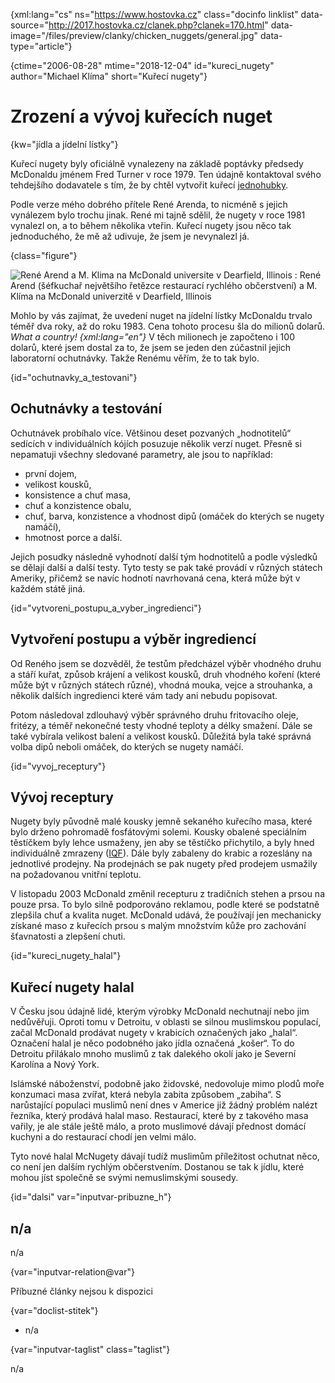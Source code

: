 
{xml:lang="cs" ns="https://www.hostovka.cz" class="docinfo linklist" data-source="http://2017.hostovka.cz/clanek.php?clanek=170.html" data-image="/files/preview/clanky/chicken_nuggets/general.jpg" data-type="article"}

{ctime="2006-08-28" mtime="2018-12-04" id="kureci_nugety" author="Michael Klíma" short="Kuřecí nugety"}

# Zrození a vývoj kuřecích nuget

<!-- generated attribute kw by user_updatekw.sh on 2021-01-05, do not edit -->

{kw="jídla a jídelní lístky"}

Kuřecí nugety byly oficiálně vynalezeny na základě poptávky předsedy McDonaldu jménem Fred Turner v roce 1979. Ten údajně kontaktoval svého tehdejšího dodavatele s tím, že by chtěl vytvořit kuřecí [jednohubky][1].

Podle verze mého dobrého přítele René Arenda, to nicméně s jejich vynálezem bylo trochu jinak. René mi tajně sdělil, že nugety v roce 1981 vynalezl on, a to během několika vteřin. Kuřecí nugety jsou něco tak jednoduchého, že mě až udivuje, že jsem je nevynalezl já.

{class="figure"}

![René Arend a M. Klima na McDonald universite v Dearfield, Illinois][2] 
:   René Arend (šéfkuchař největšího řetězce restaurací rychlého občerstvení) a M. Klíma na McDonald univerzitě v Dearfield, Illinois

Mohlo by vás zajímat, že uvedení nuget na jídelní lístky McDonaldu trvalo téměř dva roky, až do roku 1983. Cena tohoto procesu šla do milionů dolarů. _What a country! {xml:lang="en"}_ V těch milionech je započteno i 100 dolarů, které jsem dostal za to, že jsem se jeden den zúčastnil jejich laboratorní ochutnávky. Takže Renému věřím, že to tak bylo.

{id="ochutnavky\_a\_testovani"}

## Ochutnávky a testování

Ochutnávek probíhalo více. Většinou deset pozvaných „hodnotitelů“ sedících v individuálních kójích posuzuje několik verzí nuget. Přesně si nepamatuji všechny sledované parametry, ale jsou to například:

  * první dojem,
  * velikost kousků,
  * konsistence a chuť masa,
  * chuť a konzistence obalu,
  * chuť, barva, konzistence a vhodnost dipů (omáček do kterých se nugety namáčí),
  * hmotnost porce a další.

Jejich posudky následně vyhodnotí další tým hodnotitelů a podle výsledků se dělají další a další testy. Tyto testy se pak také provádí v různých státech Ameriky, přičemž se navíc hodnotí navrhovaná cena, která může být v každém státě jiná.

{id="vytvoreni\_postupu\_a\_vyber\_ingredienci"}

## Vytvoření postupu a výběr ingrediencí

Od Reného jsem se dozvěděl, že testům předcházel výběr vhodného druhu a stáří kuřat, způsob krájení a velikost kousků, druh vhodného koření (které může být v různých státech různé), vhodná mouka, vejce a strouhanka, a několik dalších ingredienci které vám tady ani nebudu popisovat.

Potom následoval zdlouhavý výběr správného druhu fritovacího oleje, fritézy, a téměř nekonečné testy vhodné teploty a délky smažení. Dále se také vybírala velikost balení a velikost kousků. Důležitá byla také správná volba dipů neboli omáček, do kterých se nugety namáčí.

{id="vyvoj_receptury"}

## Vývoj receptury

Nugety byly původně malé kousky jemně sekaného kuřecího masa, které bylo drženo pohromadě fosfátovými solemi. Kousky obalené speciálním těstíčkem byly lehce usmaženy, jen aby se těstíčko přichytilo, a byly hned individuálně zmrazeny ([IQF][3]). Dále byly zabaleny do krabic a rozeslány na jednotlivé prodejny. Na prodejnách se pak nugety před prodejem usmažily na požadovanou vnitřní teplotu.

V listopadu 2003 McDonald změnil recepturu z tradičních stehen a prsou na pouze prsa. To bylo silně podporováno reklamou, podle které se podstatně zlepšila chuť a kvalita nuget. McDonald udává, že používají jen mechanicky získané maso z kuřecích prsou s malým množstvím kůže pro zachování šťavnatosti a zlepšení chuti.

{id="kureci\_nugety\_halal"}

## Kuřecí nugety halal

V Česku jsou údajně lidé, kterým výrobky McDonald nechutnají nebo jim nedůvěřuji. Oproti tomu v Detroitu, v oblasti se silnou muslimskou populací, začal McDonald prodávat nugety v krabicích označených jako „halal“. Označení halal je něco podobného jako jídla označená „košer“. To do Detroitu přilákalo mnoho muslimů z tak dalekého okolí jako je Severní Karolína a Nový York.

Islámské náboženství, podobně jako židovské, nedovoluje mimo plodů moře konzumaci masa zvířat, která nebyla zabita způsobem „zabiha“. S narůstající populaci muslimů není dnes v Americe již žádný problém nalézt řezníka, který prodává halal maso. Restaurací, které by z takového masa vařily, je ale stále ještě málo, a proto muslimové dávají přednost domácí kuchyni a do restaurací chodí jen velmi málo.

Tyto nové halal McNugety dávají tudíž muslimům příležitost ochutnat něco, co není jen dalším rychlým občerstvením. Dostanou se tak k jídlu, které mohou jíst společně se svými nemuslimskými sousedy.

{id="dalsi" var="inputvar-pribuzne_h"}

## n/a

n/a

{var="inputvar-relation@var"}

Příbuzné články nejsou k dispozici

{var="doclist-stitek"}

  * n/a

{var="inputvar-taglist" class="taglist"}

n/a

 [1]: jednohubky
 [2]: http://2017.hostovka.cz/soubor/28-8-06-1.JPG
 [3]: https://en.wikipedia.org/wiki/Individual_Quick_Freezing

